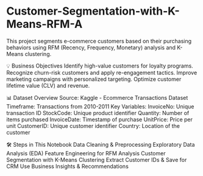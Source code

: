 # Customer-Segmentation-with-K-Means-RFM-A
This project segments e-commerce customers based on their purchasing behaviors using RFM (Recency, Frequency, Monetary) analysis and K-Means clustering.

💡 Business Objectives
Identify high-value customers for loyalty programs.
Recognize churn-risk customers and apply re-engagement tactics.
Improve marketing campaigns with personalized targeting.
Optimize customer lifetime value (CLV) and revenue.

📊 Dataset Overview
Source: Kaggle - Ecommerce Transactions Dataset
Timeframe: Transactions from 2010-2011
Key Variables:
InvoiceNo: Unique transaction ID
StockCode: Unique product identifier
Quantity: Number of items purchased
InvoiceDate: Timestamp of purchase
UnitPrice: Price per unit
CustomerID: Unique customer identifier
Country: Location of the customer

🛠️ Steps in This Notebook
Data Cleaning & Preprocessing
Exploratory Data Analysis (EDA)
Feature Engineering for RFM Analysis
Customer Segmentation with K-Means Clustering
Extract Customer IDs & Save for CRM Use
Business Insights & Recommendations
